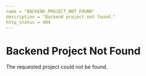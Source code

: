 ```yaml
---
name = "BACKEND_PROJECT_NOT_FOUND"
description = "Backend project not found."
http_status = 404
---
```


# Backend Project Not Found

The requested project could not be found.
